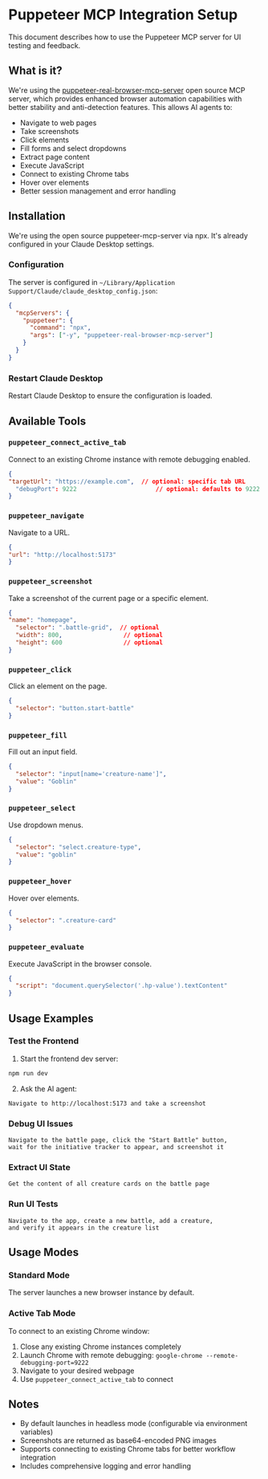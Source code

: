 # Puppeteer MCP Integration Setup

This document describes how to use the Puppeteer MCP server for UI testing and feedback.

## What is it?

We're using the [puppeteer-real-browser-mcp-server](https://github.com/withLinda/puppeteer-real-browser-mcp-server) open source MCP server, which provides enhanced browser automation capabilities with better stability and anti-detection features. This allows AI agents to:
- Navigate to web pages
- Take screenshots
- Click elements
- Fill forms and select dropdowns
- Extract page content
- Execute JavaScript
- Connect to existing Chrome tabs
- Hover over elements
- Better session management and error handling

## Installation

We're using the open source puppeteer-mcp-server via npx. It's already configured in your Claude Desktop settings.

### Configuration

The server is configured in `~/Library/Application Support/Claude/claude_desktop_config.json`:

```json
{
  "mcpServers": {
    "puppeteer": {
      "command": "npx",
      "args": ["-y", "puppeteer-real-browser-mcp-server"]
    }
  }
}
```

### Restart Claude Desktop

Restart Claude Desktop to ensure the configuration is loaded.

## Available Tools

### `puppeteer_connect_active_tab`
Connect to an existing Chrome instance with remote debugging enabled.
```json
{
"targetUrl": "https://example.com",  // optional: specific tab URL
  "debugPort": 9222                      // optional: defaults to 9222
}
```

### `puppeteer_navigate`
Navigate to a URL.
```json
{
"url": "http://localhost:5173"
}
```

### `puppeteer_screenshot`
Take a screenshot of the current page or a specific element.
```json
{
"name": "homepage",
  "selector": ".battle-grid",  // optional
  "width": 800,                 // optional
  "height": 600                 // optional
}
```

### `puppeteer_click`
Click an element on the page.
```json
{
  "selector": "button.start-battle"
}
```

### `puppeteer_fill`
Fill out an input field.
```json
{
  "selector": "input[name='creature-name']",
  "value": "Goblin"
}
```

### `puppeteer_select`
Use dropdown menus.
```json
{
  "selector": "select.creature-type",
  "value": "goblin"
}
```

### `puppeteer_hover`
Hover over elements.
```json
{
  "selector": ".creature-card"
}
```

### `puppeteer_evaluate`
Execute JavaScript in the browser console.
```json
{
  "script": "document.querySelector('.hp-value').textContent"
}
```

## Usage Examples

### Test the Frontend

1. Start the frontend dev server:
```bash
npm run dev
```

2. Ask the AI agent:
```
Navigate to http://localhost:5173 and take a screenshot
```

### Debug UI Issues

```
Navigate to the battle page, click the "Start Battle" button, 
wait for the initiative tracker to appear, and screenshot it
```

### Extract UI State

```
Get the content of all creature cards on the battle page
```

### Run UI Tests

```
Navigate to the app, create a new battle, add a creature, 
and verify it appears in the creature list
```

## Usage Modes

### Standard Mode
The server launches a new browser instance by default.

### Active Tab Mode
To connect to an existing Chrome window:
1. Close any existing Chrome instances completely
2. Launch Chrome with remote debugging: `google-chrome --remote-debugging-port=9222`
3. Navigate to your desired webpage
4. Use `puppeteer_connect_active_tab` to connect

## Notes

- By default launches in headless mode (configurable via environment variables)
- Screenshots are returned as base64-encoded PNG images
- Supports connecting to existing Chrome tabs for better workflow integration
- Includes comprehensive logging and error handling
